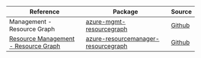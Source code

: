 | Reference | Package | Source |
|---|---|---|
|Management - Resource Graph|[azure-mgmt-resourcegraph](https://repo1.maven.org/maven2/com/microsoft/azure/resourcegraph/v2019_04_01/azure-mgmt-resourcegraph)|[Github](https://github.com/Azure/azure-sdk-for-java)|
|[Resource Management - Resource Graph](resourcemanager-resourcegraph-readme.md)|[azure-resourcemanager-resourcegraph](https://repo1.maven.org/maven2/com/azure/resourcemanager/azure-resourcemanager-resourcegraph)|[Github](https://github.com/Azure/azure-sdk-for-java/blob/main/sdk/resourcegraph/azure-resourcemanager-resourcegraph)|
